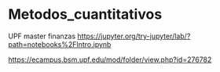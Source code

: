 # Metodos_cuantitativos
UPF master finanzas
https://jupyter.org/try-jupyter/lab/?path=notebooks%2FIntro.ipynb

https://ecampus.bsm.upf.edu/mod/folder/view.php?id=276782
